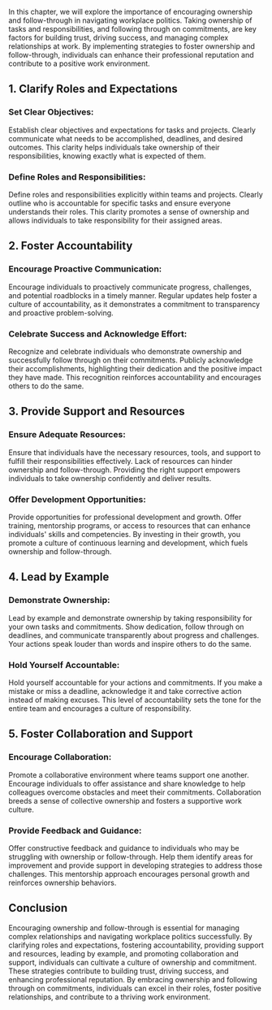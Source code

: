 
In this chapter, we will explore the importance of encouraging ownership and follow-through in navigating workplace politics. Taking ownership of tasks and responsibilities, and following through on commitments, are key factors for building trust, driving success, and managing complex relationships at work. By implementing strategies to foster ownership and follow-through, individuals can enhance their professional reputation and contribute to a positive work environment.

1\. Clarify Roles and Expectations
---------------------------------

### Set Clear Objectives:

Establish clear objectives and expectations for tasks and projects. Clearly communicate what needs to be accomplished, deadlines, and desired outcomes. This clarity helps individuals take ownership of their responsibilities, knowing exactly what is expected of them.

### Define Roles and Responsibilities:

Define roles and responsibilities explicitly within teams and projects. Clearly outline who is accountable for specific tasks and ensure everyone understands their roles. This clarity promotes a sense of ownership and allows individuals to take responsibility for their assigned areas.

2\. Foster Accountability
------------------------

### Encourage Proactive Communication:

Encourage individuals to proactively communicate progress, challenges, and potential roadblocks in a timely manner. Regular updates help foster a culture of accountability, as it demonstrates a commitment to transparency and proactive problem-solving.

### Celebrate Success and Acknowledge Effort:

Recognize and celebrate individuals who demonstrate ownership and successfully follow through on their commitments. Publicly acknowledge their accomplishments, highlighting their dedication and the positive impact they have made. This recognition reinforces accountability and encourages others to do the same.

3\. Provide Support and Resources
--------------------------------

### Ensure Adequate Resources:

Ensure that individuals have the necessary resources, tools, and support to fulfill their responsibilities effectively. Lack of resources can hinder ownership and follow-through. Providing the right support empowers individuals to take ownership confidently and deliver results.

### Offer Development Opportunities:

Provide opportunities for professional development and growth. Offer training, mentorship programs, or access to resources that can enhance individuals' skills and competencies. By investing in their growth, you promote a culture of continuous learning and development, which fuels ownership and follow-through.

4\. Lead by Example
------------------

### Demonstrate Ownership:

Lead by example and demonstrate ownership by taking responsibility for your own tasks and commitments. Show dedication, follow through on deadlines, and communicate transparently about progress and challenges. Your actions speak louder than words and inspire others to do the same.

### Hold Yourself Accountable:

Hold yourself accountable for your actions and commitments. If you make a mistake or miss a deadline, acknowledge it and take corrective action instead of making excuses. This level of accountability sets the tone for the entire team and encourages a culture of responsibility.

5\. Foster Collaboration and Support
-----------------------------------

### Encourage Collaboration:

Promote a collaborative environment where teams support one another. Encourage individuals to offer assistance and share knowledge to help colleagues overcome obstacles and meet their commitments. Collaboration breeds a sense of collective ownership and fosters a supportive work culture.

### Provide Feedback and Guidance:

Offer constructive feedback and guidance to individuals who may be struggling with ownership or follow-through. Help them identify areas for improvement and provide support in developing strategies to address those challenges. This mentorship approach encourages personal growth and reinforces ownership behaviors.

Conclusion
----------

Encouraging ownership and follow-through is essential for managing complex relationships and navigating workplace politics successfully. By clarifying roles and expectations, fostering accountability, providing support and resources, leading by example, and promoting collaboration and support, individuals can cultivate a culture of ownership and commitment. These strategies contribute to building trust, driving success, and enhancing professional reputation. By embracing ownership and following through on commitments, individuals can excel in their roles, foster positive relationships, and contribute to a thriving work environment.
